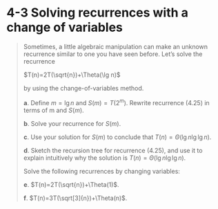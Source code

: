 # 4-3 Solving recurrences with a change of variables

> Sometimes, a little algebraic manipulation can make an unknown recurrence similar to one you have seen before. Let’s solve the recurrence
>
> $T(n)=2T(\sqrt{n})+\Theta(\lg n)$
>
> by using the change-of-variables method.
>
> **a**. Define $m=\lg n$ and $S(m)=T(2^m)$. Rewrite recurrence (4.25) in terms of m and $S(m)$.
>
> **b**. Solve your recurrence for $S(m)$.
>
> **c**. Use your solution for $S(m)$ to conclude that $T(n)=\Theta(\lg n\lg\lg n)$.
>
> **d**. Sketch the recursion tree for recurrence (4.25), and use it to explain intuitively why the solution is $T(n)=\Theta(\lg n \lg\lg n)$.
>
> Solve the following recurrences by changing variables:
>
> **e**. $T(n)=2T(\sqrt{n})+\Theta(1)$.
>
> **f**. $T(n)=3T(\sqrt[3]{n})+\Theta(n)$.

